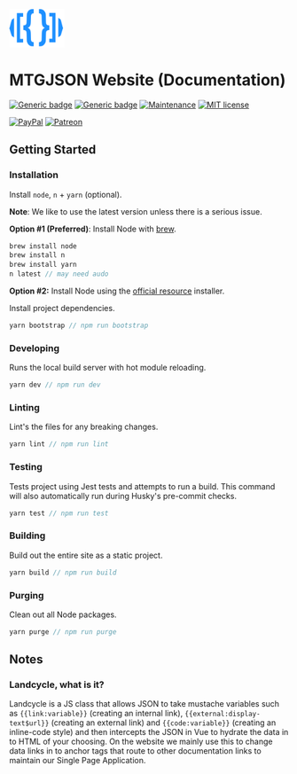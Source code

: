 <img src="./docs/.vuepress/public/images/assets/logo-mtgjson-dark-blue.svg" width="100px">

# MTGJSON Website (Documentation)

[![Generic badge](https://img.shields.io/badge/Made_with_Node-latest-green.svg)](https://shields.io/)
[![Generic badge](https://img.shields.io/badge/Made_with_Vuepress-1.x-green.svg)](https://shields.io/)
[![Maintenance](https://img.shields.io/badge/Maintained-Yes-green.svg)](https://GitHub.com/mtgjson/mtgjson-website/graphs/commit-activity)
[![MIT license](https://img.shields.io/badge/License-MIT-blue.svg)](https://github.com/mtgjson/mtgjson-website/blob/master/LICENSE)

[![PayPal](https://img.shields.io/static/v1.svg?label=PayPal&message=Support%20MTGJSON&color=Blue&logo=paypal)](https://paypal.me/zachhalpern)
[![Patreon](https://img.shields.io/static/v1.svg?label=Patreon&message=Support%20MTGJSON&color=Orange&logo=patreon)](https://patreon.com/mtgjson)

## Getting Started

### **Installation**

Install `node`, `n` + `yarn` (optional).

**Note**: We like to use the latest version unless there is a serious issue.

**Option #1 (Preferred)**: Install Node with [brew](https://brew.sh).

```js
brew install node
brew install n
brew install yarn
n latest // may need audo
```

**Option #2:** Install Node using the [official resource](https://nodejs.org/en/) installer.

Install project dependencies.

```js
yarn bootstrap // npm run bootstrap
```

### **Developing**

Runs the local build server with hot module reloading.

```js
yarn dev // npm run dev
```

### **Linting**

Lint's the files for any breaking changes.

```js
yarn lint // npm run lint
```

### **Testing**

Tests project using Jest tests and attempts to run a build. This command will also automatically run during Husky's pre-commit checks.

```js
yarn test // npm run test
```

### **Building**

Build out the entire site as a static project.

```js
yarn build // npm run build
```

### **Purging**

Clean out all Node packages.

```js
yarn purge // npm run purge
```

## Notes

### **Landcycle, what is it?**

Landcycle is a JS class that allows JSON to take mustache variables such as `{{link:variable}}` (creating an internal link), `{{external:display-text$url}}` (creating an external link) and `{{code:variable}}` (creating an inline-code style) and then intercepts the JSON in Vue to hydrate the data in to HTML of your choosing. On the website we mainly use this to change data links in to anchor tags that route to other documentation links to maintain our Single Page Application.
